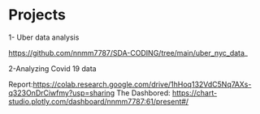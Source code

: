 # Projects


1- Uber data analysis
  
  https://github.com/nnmm7787/SDA-CODING/tree/main/uber_nyc_data_
  
  
  
 2-Analyzing Covid 19 data
 
  Report:https://colab.research.google.com/drive/1hHoq132VdC5Nq7AXs-q323OnDrCiwfmy?usp=sharing
  The Dashbored: https://chart-studio.plotly.com/dashboard/nnmm7787:61/present#/
